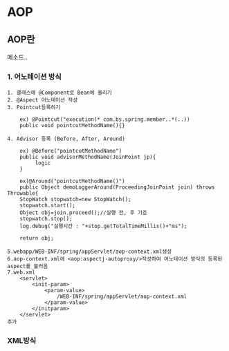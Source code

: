 # AOP
## AOP란
메소드..
### 1. 어노테이션 방식
    1. 클래스에 @Component로 Bean에 올리기
    2. @Aspect 어노테이션 작성
    3. Pointcut등록하기 

        ex) @Pointcut("execution(* com.bs.spring.member..*(..))
        public void pointcutMethodName(){}

    4. Advisor 등록 (Before, After, Around)

        ex) @Before("pointcutMethodName")
        public void advisorMethodName(JoinPoint jp){
             logic 
        }

        ex)@Around("pointcutMethodName()")
	    public Object demoLoggerAround(ProceedingJoinPoint join) throws Throwable{
		StopWatch stopwatch=new StopWatch();
		stopwatch.start();
		Object obj=join.proceed();//실행 전, 후 기준
		stopwatch.stop();
		log.debug("실행시간 : "+stop.getTotalTimeMillis()+"ms");
		
		return obj;

    5.webapp/WEB-INF/spring/appServlet/aop-context.xml생성
    6.aop-context.xml에 <aop:aspectj-autoproxy/>작성하여 어노테이션 방식의 등록된 aspect를 불러옴
    7.web.xml
        <servlet>
            <init-param>
                <param-value>
                    /WEB-INF/spring/appServlet/aop-context.xml
                </param-value>
            </initparam>
        </servlet>
    추가
### XML방식